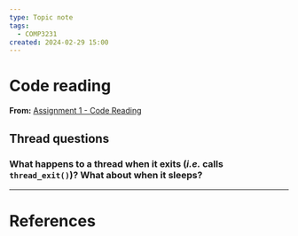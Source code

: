 ```yaml
---
type: Topic note
tags:
  - COMP3231
created: 2024-02-29 15:00
---
```

# Code reading
**From:** [Assignment 1 - Code Reading](https://cgi.cse.unsw.edu.au/~cs3231/24T1/assignments/asst1/#code-reading)

## Thread questions

### What happens to a thread when it exits (*i.e.* calls `thread_exit()`)? What about when it sleeps?



---
# References
